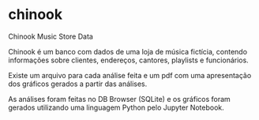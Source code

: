 # chinook
Chinook Music Store Data

Chinook é um banco com dados de uma loja de música fictícia, 
contendo informações sobre clientes, endereços, cantores, playlists e 
funcionários.

Existe um arquivo para cada análise feita e um pdf com uma apresentação
dos gráficos gerados a partir das análises. 

As análises foram feitas no DB Browser (SQLite) e os gráficos foram gerados
utilizando uma linguagem Python pelo Jupyter Notebook.
